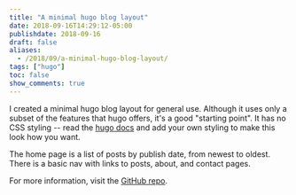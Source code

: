 ```yaml
---
title: "A minimal hugo blog layout"
date: 2018-09-16T14:29:12-05:00
publishdate: 2018-09-16
draft: false
aliases:
  - /2018/09/a-minimal-hugo-blog-layout/
tags: ["hugo"]
toc: false
show_comments: true
---
```


I created a minimal hugo blog layout for general use. Although it uses only a subset of the features that hugo offers, it's a good "starting point". It has no CSS styling -- read the [hugo docs](https://gohugo.io/documentation/) and add your own styling to make this look how you want.

The home page is a list of posts by publish date, from newest to oldest. There is a basic nav with links to posts, about, and contact pages.

For more information, visit the [GitHub repo](https://github.com/zwbetz-gh/minimal-hugo-blog-layout).
